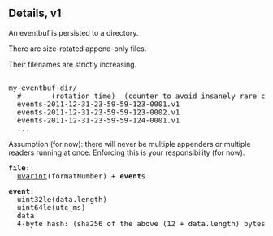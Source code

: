 ## Details, v1

An eventbuf is persisted to a directory.

There are size-rotated append-only files.

Their filenames are strictly increasing.

<pre>
            
my-eventbuf-dir/
  #       (rotation time)  (counter to avoid insanely rare collisions)
  events-2011-12-31-23-59-59-123-0001.v1
  events-2011-12-31-23-59-59-123-0002.v1
  events-2011-12-31-23-59-59-124-0001.v1
  ...
</pre>

Assumption (for now): there will never be multiple appenders or multiple readers running at once. Enforcing this is your responsibility (for now).

<pre>
<b>file</b>:
  <a href="http://code.google.com/apis/protocolbuffers/docs/encoding.html#varints">uvarint</a>(formatNumber) + <b>event</b>s
</pre>

<pre>
<b>event</b>:
  uint32le(data.length)
  uint64le(utc_ms)
  data
  4-byte hash: (sha256 of the above (12 + data.length) bytes)[0:4]
</pre>
